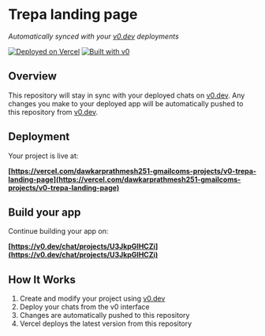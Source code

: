 # Trepa landing page

*Automatically synced with your [v0.dev](https://v0.dev) deployments*

[![Deployed on Vercel](https://img.shields.io/badge/Deployed%20on-Vercel-black?style=for-the-badge&logo=vercel)](https://vercel.com/dawkarprathmesh251-gmailcoms-projects/v0-trepa-landing-page)
[![Built with v0](https://img.shields.io/badge/Built%20with-v0.dev-black?style=for-the-badge)](https://v0.dev/chat/projects/U3JkpGlHCZi)

## Overview

This repository will stay in sync with your deployed chats on [v0.dev](https://v0.dev).
Any changes you make to your deployed app will be automatically pushed to this repository from [v0.dev](https://v0.dev).

## Deployment

Your project is live at:

**[https://vercel.com/dawkarprathmesh251-gmailcoms-projects/v0-trepa-landing-page](https://vercel.com/dawkarprathmesh251-gmailcoms-projects/v0-trepa-landing-page)**

## Build your app

Continue building your app on:

**[https://v0.dev/chat/projects/U3JkpGlHCZi](https://v0.dev/chat/projects/U3JkpGlHCZi)**

## How It Works

1. Create and modify your project using [v0.dev](https://v0.dev)
2. Deploy your chats from the v0 interface
3. Changes are automatically pushed to this repository
4. Vercel deploys the latest version from this repository
